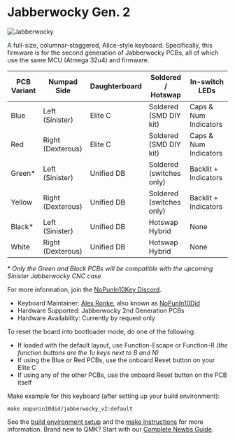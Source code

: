 # Jabberwocky Gen. 2

![Jabberwocky](https://diplomacyvariants.files.wordpress.com/2021/03/dexterous_jabberwocky.jpg)

A full-size, columnar-staggered, Alice-style keyboard. Specifically, this firmware is for the second generation of Jabberwocky PCBs, all of which use the same MCU (Atmega 32u4) and firmware.

| PCB Variant   | Numpad Side       | Daughterboard | Soldered / Hotswap        | In-switch LEDs        |
| ------------- | ----------------- | ------------- | ------------------------- | --------------------- |
| Blue          | Left (Sinister)   | Elite C       | Soldered (SMD DIY kit)    | Caps & Num Indicators |
| Red           | Right (Dexterous) | Elite C       | Soldered (SMD DIY kit)    | Caps & Num Indicators |
| Green\*       | Left (Sinister)   | Unified DB    | Soldered (switches only)  | Backlit + Indicators  |
| Yellow        | Right (Dexterous) | Unified DB    | Soldered (switches only)  | Backlit + Indicators  |
| Black\*       | Left (Sinister)   | Unified DB    | Hotswap Hybrid            | None                  |
| White         | Right (Dexterous) | Unified DB    | Hotswap Hybrid            | None                  |

\* *Only the Green and Black PCBs will be compatible with the upcoming Sinister Jabberwocky CNC case.*


For more information, join the [NoPunIn10Key Discord](https://discord.gg/sku2Y6w).

- Keyboard Maintainer: [Alex Ronke](https://nopunin10did.com/), also known as [NoPunIn10Did](https://github.com/NoPunIn10Did)
- Hardware Supported: Jabberwocky 2nd Generation PCBs
- Hardware Availability: Currently by request only

To reset the board into bootloader mode, do one of the following:

- If loaded with the default layout, use Function-Escape or Function-R *(the function buttons are the 1u keys next to B and N)*
- If using the Blue or Red PCBs, use the onboard Reset button on your Elite C
- If using any of the other PCBs, use the onboard Reset button on the PCB itself

Make example for this keyboard (after setting up your build environment):

    make nopunin10did/jabberwocky_v2:default

See the [build environment setup](https://docs.qmk.fm/#/getting_started_build_tools) and the [make instructions](https://docs.qmk.fm/#/getting_started_make_guide) for more information. Brand new to QMK? Start with our [Complete Newbs Guide](https://docs.qmk.fm/#/newbs).
